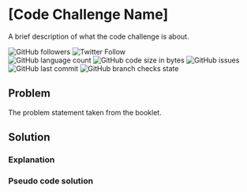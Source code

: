 # [Code Challenge Name]
A brief description of what the code challenge is about.

![GitHub followers](https://img.shields.io/github/followers/hrszpuk?style=social)
![Twitter Follow](https://img.shields.io/twitter/follow/hrszpuk?style=social)
<br>
![GitHub language count](https://img.shields.io/github/languages/count/CodingChallengesBooklet/XXXXXXXXXXXXXXXXXXXXX?style=for-the-badge)
![GitHub code size in bytes](https://img.shields.io/github/languages/code-size/CodingChallengesBooklet/XXXXXXXXXXXXXXXXXXXXX?style=for-the-badge)
![GitHub issues](https://img.shields.io/github/issues/CodingChallengesBooklet/XXXXXXXXXXXXXXXXXXXXX?style=for-the-badge)
![GitHub last commit](https://img.shields.io/github/last-commit/CodingChallengesBooklet/XXXXXXXXXXXXXXXXXXXXX?style=for-the-badge)
![GitHub branch checks state](https://img.shields.io/github/checks-status/CodingChallengesBooklet/XXXXXXXXXXXXXXXXXXXXX/main?style=for-the-badge)

## Problem
The problem statement taken from the booklet.

## Solution

### Explanation

### Pseudo code solution
